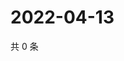 # 2022-04-13

共 0 条

<!-- BEGIN WEIBO -->
<!-- 最后更新时间 Wed Apr 13 2022 02:15:40 GMT+0800 (China Standard Time) -->

<!-- END WEIBO -->
